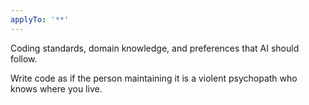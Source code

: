 ```yaml
---
applyTo: '**'
---
```

Coding standards, domain knowledge, and preferences that AI should follow.

Write code as if the person maintaining it is a violent psychopath who knows where you live.
